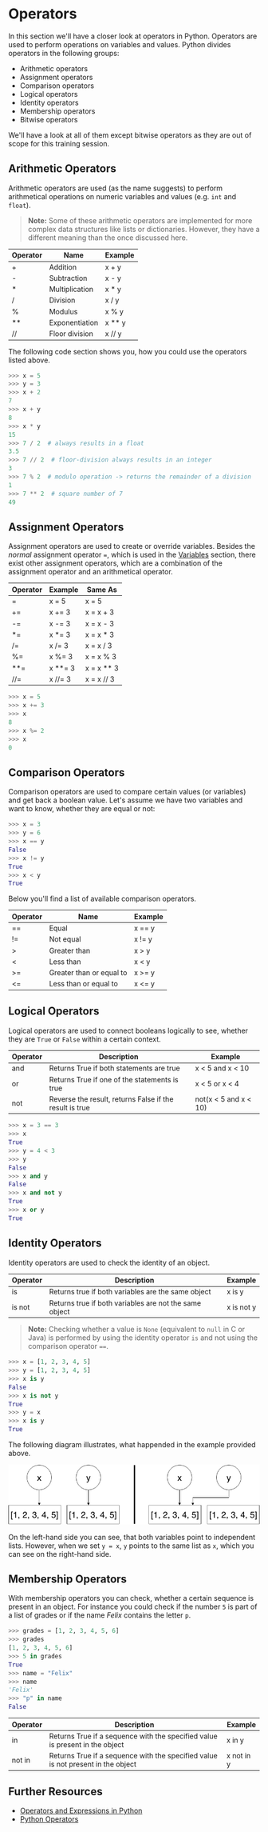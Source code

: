 # Operators

In this section we'll have a closer look at operators in Python.
Operators are used to perform operations on variables and values.
Python divides operators in the following groups:

- Arithmetic operators
- Assignment operators
- Comparison operators
- Logical operators
- Identity operators
- Membership operators
- Bitwise operators

We'll have a look at all of them except bitwise operators as they are out of scope for this training session.


## Arithmetic Operators

Arithmetic operators are used (as the name suggests) to perform arithmetical operations on numeric variables and values (e.g. `int` and `float`).

> **Note:** Some of these arithmetic operators are implemented for more complex data structures like lists or dictionaries.
> However, they have a different meaning than the once discussed here.

| Operator | Name | Example |
|----------|------|---------|
|+|Addition|x + y|
|-|Subtraction|x - y|
|*|Multiplication|x * y|
|/|Division|x / y|
|%|Modulus|x % y|
|**|Exponentiation|x ** y|
|//|Floor division|x // y|

The following code section shows you, how you could use the operators listed above.

```python
>>> x = 5
>>> y = 3
>>> x + 2
7
>>> x + y
8
>>> x * y
15
>>> 7 / 2  # always results in a float
3.5
>>> 7 // 2  # floor-division always results in an integer
3
>>> 7 % 2  # modulo operation -> returns the remainder of a division
1
>>> 7 ** 2  # square number of 7
49
```


## Assignment Operators

Assignment operators are used to create or override variables.
Besides the *normal* assignment operator `=`, which is used in the [Variables](variables.md) section, there exist other assignment operators, which are a combination of the assignment operator and an arithmetical operator.

| Operator | Example | Same As |
|----------|---------|---------|
|=|x = 5|x = 5|
|+=|x += 3|x = x + 3|
|-=|x -= 3|x = x - 3|
|*=|x *= 3|x = x * 3|
|/=|x /= 3|x = x / 3|
|%=|x %= 3|x = x % 3|
|**=|x **= 3|x = x ** 3|
|//=|x //= 3|x = x // 3|

```python
>>> x = 5
>>> x += 3
>>> x
8
>>> x %= 2
>>> x
0
```


## Comparison Operators

Comparison operators are used to compare certain values (or variables) and get back a boolean value.
Let's assume we have two variables and want to know, whether they are equal or not:

```python
>>> x = 3
>>> y = 6
>>> x == y
False
>>> x != y
True
>>> x < y
True
```

Below you'll find a list of available comparison operators.

| Operator | Name | Example |
|----------|------|---------|
|==|Equal|x == y|
|!=|Not equal|x != y|
|>|Greater than|x > y|
|<|Less than|x < y|
|>=|Greater than or equal to|x >= y|
|<=|Less than or equal to|x <= y|


## Logical Operators

Logical operators are used to connect booleans logically to see, whether they are `True` or `False` within a certain context.

| Operator | Description | Example |
|----------|-------------|---------|
|and|Returns True if both statements are true|x < 5 and  x < 10|
|or|Returns True if one of the statements is true|x < 5 or x < 4|
|not|Reverse the result, returns False if the result is true|not(x < 5 and x < 10)|

```python
>>> x = 3 == 3
>>> x
True
>>> y = 4 < 3
>>> y
False
>>> x and y
False
>>> x and not y
True
>>> x or y
True
```


## Identity Operators

Identity operators are used to check the identity of an object.

| Operator | Description | Example |
|----------|-------------|---------|
|is|Returns true if both variables are the same object|x is y|
|is not|Returns true if both variables are not the same object|x is not y|

> **Note:** Checking whether a value is `None` (equivalent to `null` in C or Java) is performed by using the identity operator `is` and not using the comparison operator `==`.

```python
>>> x = [1, 2, 3, 4, 5]
>>> y = [1, 2, 3, 4, 5]
>>> x is y
False
>>> x is not y
True
>>> y = x
>>> x is y
True
```

The following diagram illustrates, what happended in the example provided above.

![](_static/images/is-operator_diagram.png)

On the left-hand side you can see, that both variables point to independent lists.
However, when we set `y = x`, `y` points to the same list as `x`, which you can see on the right-hand side.


## Membership Operators

With membership operators you can check, whether a certain sequence is present in an object.
For instance you could check if the number `5` is part of a list of grades or if the name *Felix* contains the letter `p`.

```python
>>> grades = [1, 2, 3, 4, 5, 6]
>>> grades
[1, 2, 3, 4, 5, 6]
>>> 5 in grades
True
>>> name = "Felix"
>>> name
'Felix'
>>> "p" in name
False
```

| Operator | Description | Example |
|----------|-------------|---------|
|in|Returns True if a sequence with the specified value is present in the object|x in y|
|not in|Returns True if a sequence with the specified value is not present in the object|x not in y|


## Further Resources

- [Operators and Expressions in Python](https://realpython.com/python-operators-expressions/)
- [Python Operators](https://www.w3schools.com/python/python_operators.asp)
